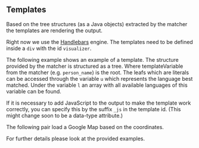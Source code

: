 Templates
---------

Based on the tree structures (as a Java objects) extracted by the matcher the templates are rendering the output.

Right now we use the [Handlebars](http://handlebarsjs.com/) engine. The templates need to be defined inside a `div` with the id `visualizer`.

The following example shows an example of a template. The structure provided by the matcher is structured as a tree. Where templateVariable from the matcher (e.g. `person_name`) is the root. The leafs which are literals can be accessed through the variable `u` which represents the language best matched. Under the variable `l` an array with all available languages of this variable can be found.

   <script id="person_name" type="text/x-handlebars-template">
     <div style="height: 235px; width: 235px; float: left; overflow: hidden;">
         {{person_name.lastName.u}} {{person_name.firstName.u}}
     </div>
   </script>

If it is necessary to add JavaScript to the output to make the template work correctly, you can specify this by the suffix `_js` in the template id. (This might change soon to be a data-type attribute.)

The following pair load a Google Map based on the coordinates.

   <script id="location" type="text/x-handlebars-template">
       <div id="map-canvas" style="height: 235px; width: 235px; float: left;">
           <big>&#8982;</big> {{location.lat.u}} / {{location.long.u}}
       </div>
   </script>

   <script id="location_js" type="text/x-handlebars-template">
           var script = document.createElement("script");
           script.type = "text/javascript";
           script.src = "http://maps.googleapis.com/maps/api/js?key=AIzaSyAFRTcPPyYit9ERj9COlgpgYW-Ve-lUeUs&sensor=false&callback=initializeMap";
           document.body.appendChild(script);
   
           initializeMap = function () {
               var myLatlng = new google.maps.LatLng({{location.lat.u}}, {{location.long.u}});
               var mapOptions = { center: myLatlng, disableDefaultUI: true, zoomControl: true, zoom: 12, mapTypeId: google.maps.MapTypeId.ROADMAP };
               var map = new google.maps.Map(document.getElementById("map-canvas"), mapOptions);
           };
   </script>

For further details please look at the provided examples.
